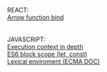 REACT:</br>
  <a href="https://medium.com/@charpeni/arrow-functions-in-class-properties-might-not-be-as-great-as-we-think-3b3551c440b1" target="_blank">Arrow function bind</a>
</br></br></br>
JAVASCRIPT:</br>
  <a href="http://davidshariff.com/blog/what-is-the-execution-context-in-javascript/">Execution context in depth</a></br>
  <a href="https://medium.com/@danparkk/javascript-basics-block-scope-in-es6-9b3dcc7d397e">ES6 block scope (let, const)</a></br>
  <a href="https://tc39.github.io/ecma262/#sec-executable-code-and-execution-contexts">Lexical enviroment (ECMA DOC)</a>

